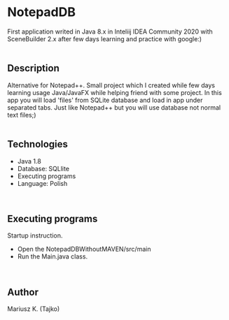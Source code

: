 <H1>NotepadDB</H1>
First application writed in Java 8.x in Inteliij IDEA Community 2020 with SceneBuilder 2.x after few days learning and practice with google:)
<br><br>
<h2>Description</h2>
Alternative for Notepad++. Small project which I created while few days learning usage Java/JavaFX while helping friend with some project. In this app you will load 'files' from SQLite database and load in app under separated tabs. Just like Notepad++ but you will use database not normal text files;)
<br><br>
<h2>Technologies</h2>
<ul>
  <li>Java 1.8</li>
  <li>Database: SQLlite</li>
  <li>Executing programs</li>
  <li>Language: Polish</li>
</ul>
<br>
<h2>Executing programs</h2>
Startup instruction.
<ul>
  <li>Open the NotepadDBWithoutMAVEN/src/main</li>
  <li>Run the Main.java class.</li>
</ul>
<br>
<h2>Author</h2>
Mariusz K. (Tajko)
